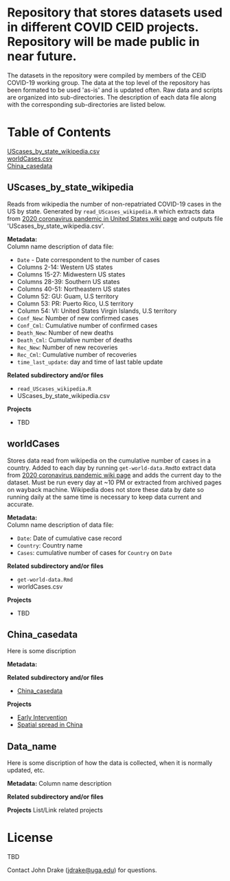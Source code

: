 
Repository that stores datasets used in different COVID CEID projects. Repository will be made public in near future.  
=======
The datasets in the repository were compiled by members of the CEID COVID-19 working group. The data at the top level of the repository has been formated to be used 'as-is' and is updated often. Raw data and scripts are organized into sub-directories. The description of each data file along with the corresponding sub-directories are listed below.   

# Table of Contents

[UScases_by_state_wikipedia.csv](#uscases_by_state_wikipedia) </br>
[worldCases.csv](#worldcases) </br>
[China_casedata](#china_casedata) </br>

## UScases_by_state_wikipedia
Reads from wikipedia the number of non-repatriated COVID-19 cases in the US by state. Generated by `read_UScases_wikipedia.R` which extracts data from [2020 coronavirus pandemic in United States wiki page](https://en.wikipedia.org/wiki/2020_coronavirus_pandemic_in_the_United_States) and outputs file 'UScases_by_state_wikipedia.csv'.

<b>Metadata: </b> </br>
 Column name description of data file:
- `Date` - Date correspondent to the number of cases
- Columns 2-14: Western US states
- Columns 15-27: Midwestern US states
- Columns 28-39: Southern US states
- Columns 40-51: Northeastern US states
- Column 52: GU: Guam, U.S territory
- Column 53: PR: Puerto Rico, U.S territory
- Column 54: VI: United States Virgin Islands, U.S territory
- `Conf_New`: Number of new confirmed cases 
- `Conf_Cml`: Cumulative number of confirmed cases
- `Death_New`: Number of new deaths
- `Death_Cml`: Cumulative number of deaths
- `Rec_New`: Number of new recoveries
- `Rec_Cml`: Cumulative number of recoveries
- `time_last_update`: day and time of last table update

<b>Related subdirectory and/or files </b>
- `read_UScases_wikipedia.R`
- UScases_by_state_wikipedia.csv

<b>Projects</b>
- TBD

## worldCases
Stores data read from wikipedia on the cumulative number of cases in a country. Added to each day by running `get-world-data.Rmd`to
extract data from [2020 coronavirus pandemic wiki page](https://en.wikipedia.org/wiki/2019%E2%80%9320_coronavirus_pandemic) and adds the current day to the dataset. Must be run every day at ~10 PM or extracted from archived pages on wayback machine. Wikipedia does not store these data by date so running daily at the same time is necessary to keep data current and accurate.

<b>Metadata:</b> </br>
 Column name description of data file:
 - `Date`: Date of cumulative case record
 - `Country`: Country name
 - `Cases`: cumulative number of cases for `Country` on `Date`

<b>Related subdirectory and/or files</b>
- `get-world-data.Rmd`
- worldCases.csv

<b>Projects</b>
- TBD

## China_casedata
Here is some discription

<b>Metadata:</b> 


<b>Related subdirectory and/or files</b>
- [China_casedata](https://github.com/CEIDatUGA/COVID-19-DATA/tree/master/China_casedata)

<b>Projects</b>
 - [Early Intervention](https://github.com/CEIDatUGA/ncov-early-intervention)
 - [Spatial spread in China](https://github.com/CEIDatUGA/CoronavirusSpatial)
 
## Data_name
Here is some discription of how the data is collected, when it is normally updated, etc. 

<b>Metadata:</b> 
 Column name description
 
<b>Related subdirectory and/or files</b>

<b>Projects</b>
List/Link related projects
# License 
TBD

Contact John Drake (jdrake@uga.edu) for questions. 

